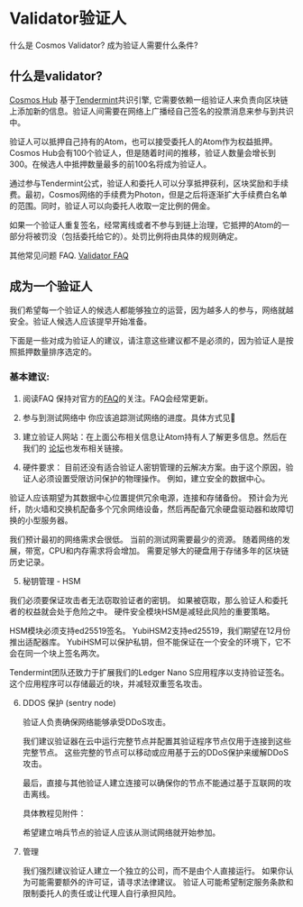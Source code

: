 # Validator验证人

什么是 Cosmos Validator? 成为验证人需要什么条件?

## 什么是validator?

[Cosmos Hub](https://cosmos.network/developers) 基于[Tendermint](https://tendermint.com/)共识引擎, 它需要依赖一组验证人来负责向区块链上添加新的信息。验证人间需要在网络上广播经自己签名的投票消息来参与到共识中。

验证人可以抵押自己持有的Atom，也可以接受委托人的Atom作为权益抵押。Cosmos Hub会有100个验证人，但是随着时间的推移，验证人数量会增长到300。在候选人中抵押数量最多的前100名将成为验证人。

通过参与Tendermint公式，验证人和委托人可以分享抵押获利，区块奖励和手续费。最初，Cosmos网络的手续费为Photon，但是之后将逐渐扩大手续费白名单的范围。同时，验证人可以向委托人收取一定比例的佣金。

如果一个验证人重复签名，经常离线或者不参与到链上治理，它抵押的Atom的一部分将被罚没（包括委托给它的）。处罚比例将由具体的规则确定。

其他常见问题 FAQ. [Validator FAQ](https://cosmos.network/staking/validators-faq)

## 成为一个验证人

我们希望每一个验证人的候选人都能够独立的运营，因为越多人的参与，网络就越安全。验证人候选人应该提早开始准备。

下面是一些对成为验证人的建议，请注意这些建议都不是必须的，因为验证人是按照抵押数量排序选定的。

### 基本建议:

1. 阅读FAQ
  保持对官方的[FAQ](https://cosmos.network/staking/validators-faq)的关注。FAQ会经常更新。

2. 参与到测试网络中
  你应该追踪测试网络的进度。具体方式见📎

3. 建立验证人网站：在上面公布相关信息让Atom持有人了解更多信息。然后在我们的 [论坛](https://forum.cosmos.network/t/validator-candidates-websites/127/3)也发布相关链接。

4. 硬件要求： 目前还没有适合验证人密钥管理的云解决方案。由于这个原因，验证人必须设置受限访问保护的物理操作。 例如，建立安全的数据中心。

  验证人应该期望为其数据中心位置提供冗余电源，连接和存储备份。 预计会为光纤，防火墙和交换机配备多个冗余网络设备，然后再配备冗余硬盘驱动器和故障切换的小型服务器。 

  我们预计最初的网络需求会很低。 当前的测试网需要最少的资源。 随着网络的发展，带宽，CPU和内存需求将会增加。 需要足够大的硬盘用于存储多年的区块链历史记录。

5. 秘钥管理 - HSM

  我们必须要保证攻击者无法窃取验证者的密钥。 如果被窃取，那么验证人和委托者的权益就会处于危险之中。 硬件安全模块HSM是减轻此风险的重要策略。

  HSM模块必须支持ed25519签名。 YubiHSM2支持ed25519，我们期望在12月份推出适配器库。 YubiHSM可以保护私钥，但不能保证在一个安全的环境下，它不会在同一个块上签名两次。

  Tendermint团队还致力于扩展我们的Ledger Nano S应用程序以支持验证签名。 这个应用程序可以存储最近的块，并减轻双重签名攻击。

6. DDOS 保护 (sentry node)

   验证人负责确保网络能够承受DDoS攻击。

   我们建议验证器在云中运行完整节点并配置其验证程序节点仅用于连接到这些完整节点。 这些完整的节点可以移动或应用基于云的DDoS保护来缓解DDoS攻击。

   最后，直接与其他验证人建立连接可以确保你的节点不能通过基于互联网的攻击离线。

   具体教程见附件：

   希望建立哨兵节点的验证人应该从测试网络就开始参加。

7. 管理

   我们强烈建议验证人建立一个独立的公司，而不是由个人直接运行。 如果你认为可能需要额外的许可证，请寻求法律建议。 验证人可能希望制定服务条款和限制委托人的责任或让代理人自行承担风险。